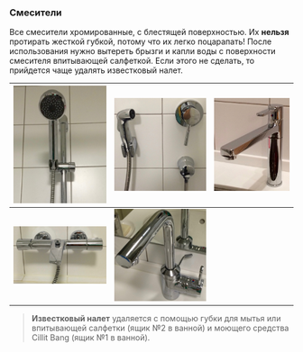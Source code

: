### Смесители
Все смесители хромированные, с блестящей поверхностью. Их **нельзя** протирать жесткой губкой, потому что их легко поцарапать! После использования нужно вытереть брызги и капли воды с поверхности смесителя впитывающей салфеткой. Если этого не сделать, то прийдется чаще удалять известковый налет.

![](./img/shower.jpg) | ![](./img/hygshower.jpg) | ![](./img/ktchmixer.jpg)
--- | --- | ---
 ![](./img/bathmixer.jpg) | ![](./img/basinmixer.jpg) |

> **Известковый налет** удаляется с помощью губки для мытья или впитывающей салфетки (ящик №2 в ванной) и моющего средства Cillit Bang (ящик №1 в ванной).
